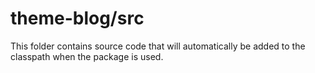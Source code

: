 # theme-blog/src

This folder contains source code that will automatically be added to the classpath when
the package is used.
